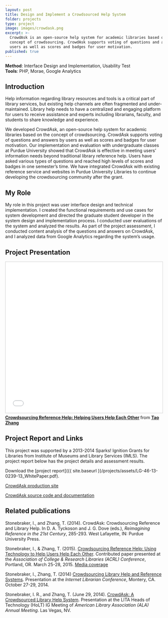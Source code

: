 ```yaml
---
layout: post
title: Design and Implement a Crowdsourced Help System
folder: projects
type: project
image: images/crowdask.png
excerpt: >-
  CrowdAsk is an open-source help system for academic libraries based on the
  concept of crowdsourcing. CrowdAsk supports voting of questions and answers by
  users as well as scores and badges for user motivation.
published: true
---
```



**Method**: Interface Design and Implementation, Usability Test        
**Tools**: PHP, Morae, Google Analytics

## Introduction
Help information regarding library resources and tools is a critical part of library services, but existing help channels are often fragmented and under-maintained. Library help needs to have a centralized and engaging platform for users to receive assistance and experts including librarians, faculty, and students to share knowledge and experience. 

We developed CrowdAsk, an open-source help system for academic libraries based on the concept of crowdsourcing. CrowdAsk supports voting of questions and answers by users as well as scores and badges for user motivation. Our implementation and evaluation with undergraduate classes at Purdue University showed that CrowdAsk is effective in meeting users’ information needs beyond traditional library reference help. Users have asked various types of questions and reached high levels of scores and badges in one semester’s time. We have integrated CrowdAsk with existing reference service and websites in Purdue University Libraries to continue developing the crowdsourcing community after the grant.

## My Role
My role in this project was user interface design and technical implementation. I created the functional requirements and use cases for system development and directed the graduate student developer in the system design and implementation process. I conducted user evaluations of the system and analyzed the results. As part of the project assessment, I conducted content analysis of the questions and answers on CrowdAsk, and I analyzed data from Google Analytics regarding the system’s usage.

## Project Presentation
<iframe src="//www.slideshare.net/slideshow/embed_code/key/lYNUK7yY60nXWZ" width="595" height="485" frameborder="0" marginwidth="0" marginheight="0" scrolling="no" style="border:1px solid #CCC; border-width:1px; margin-bottom:5px; max-width: 100%;" allowfullscreen> </iframe> <div style="margin-bottom:5px"> <strong> <a href="//www.slideshare.net/jimmie/crowdsourcing-reference-help-helping-users-help-each-other" title="Crowdsourcing Reference Help: Helping Users Help Each Other" target="_blank">Crowdsourcing Reference Help: Helping Users Help Each Other</a> </strong> from <strong><a href="//www.slideshare.net/jimmie" target="_blank">Tao Zhang</a></strong> </div>

## Project Report and Links
This project was supported by a 2013-2014 Sparks! Ignition Grants for Libraries from Institute of Museums and Library Services (IMLS). The project report below has the project details and assessment results.

<object data="http://jimmieego.github.io/projects/assets/LG-46-13-0239-13_WhitePaper.pdf" type="application/pdf" width="100%" height="600px">
</object>

Download the [project report]({{ site.baseurl }}/projects/assets/LG-46-13-0239-13_WhitePaper.pdf).

[CrowdAsk production site](https://sites.lib.purdue.edu/crowdask/)

[CrowdAsk source code and documentation](https://github.com/crowdask0/crowdask)

## Related publications
Stonebraker, I., and Zhang, T. (2014). CrowdAsk: Crowdsourcing Reference and Library Help. In D. A. Tyckoson and J. G. Dove (eds.), *Reimagining Reference in the 21st Century*, 285-293. West Lafayette, IN: Purdue University Press.

Stonebraker, I., & Zhang, T. (2015). [Crowdsourcing Reference Help: Using Technology to Help Users Help Each Other](http://www.ala.org/acrl/sites/ala.org.acrl/files/content/conferences/confsandpreconfs/2015/Stonebraker_Zhang.pdf). Contributed paper presented at the *Association of College & Research Libraries (ACRL) Conference*, Portland, OR. March 25-28, 2015. [Media coverage](http://lj.libraryjournal.com/2015/04/shows-events/acrl-2015-a-breath-of-fresh-air/)

Stonebraker, I., Zhang, T. (2014) [Crowdsourcing Library Help and Reference Systems](http://www.slideshare.net/ilanabar/crowdask-a-crowdsourcing-reference-system-internet-librarian-2014). Presentation at the *Internet Librarian Conference*, Montery, CA. October 27-29, 2014.

Stonebraker, I. R., and Zhang, T. (June 29, 2014). [CrowdAsk: A Crowdsourced Library Help System](http://www.slideshare.net/ilanabar/crowdask-lita-holt-lightning-talks). Presentation at the LITA Heads of Technology (HoLT) IG Meeting of *American Library Association (ALA) Annual Meeting*. Las Vegas, NV.
